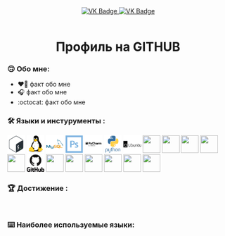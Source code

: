 <div id="badges" align ="center">
  <a href= " https://vk.com/iown0 ">
    <img src = "https://img.shields.io/badge/VK-blue?style=for-the-badge&logo=VK&logoColor=white" alt="VK Badge"/>
  </a>
  
  <a href= " https://mail.google.com/mail/u/1/#inbox">
    <img src = "https://img.shields.io/badge/EMAIL-red?style=for-the-badge&logo=Gmail&logoColor=white" alt="VK Badge"/>
  </a>
</div>

<div id="view prof" align="center">
  <img src="https://komarev.com/ghpvc/?username=AveVladislav4ik&style=flat-square&color=blue" alt=""/>
</div>

<div id="hey there" align="center">
  <h1> Профиль на GITHUB </h1>
</div>

### :upside_down_face:	 Обо мне:
- :heart_on_fire: факт обо мне
- :headphones: факт обо мне
- :octocat: факт обо мне 

### :hammer_and_wrench: Языки и инстурументы :
<div>
<img src = "https://github.com/devicons/devicon/blob/master/icons/bash/bash-original.svg" width="40" height="40"/>
<img src = "https://github.com/devicons/devicon/blob/master/icons/linux/linux-original.svg" width="40" height="40"/>
<img src = "https://github.com/devicons/devicon/blob/master/icons/mysql/mysql-original-wordmark.svg" width="40" height="40"/>
<img src = "https://github.com/devicons/devicon/blob/master/icons/photoshop/photoshop-line.svg" width="40" height="40"/>
<img src = "https://github.com/devicons/devicon/blob/master/icons/pycharm/pycharm-original-wordmark.svg" width="40" height="40"/>
<img src = "https://github.com/devicons/devicon/blob/master/icons/python/python-original-wordmark.svg" width="40" height="40"/>
<img src = "https://github.com/devicons/devicon/blob/master/icons/ubuntu/ubuntu-plain-wordmark.svg" width="40" height="40"/>
<img src = "https://cdn.coursehunter.net/category/c-sharp-c.png" width="40" height="40"/>
<img src = "https://encrypted-tbn0.gstatic.com/images?q=tbn:ANd9GcRx76tk3VdhdoHLaeYU_ZbI8tqXy7FyAVlMivXGdf2yR1w7tuw2XavxEje8gjy_eIEzDks&usqp=CAU" width="40" height="40"/>
<img src = "https://upload.wikimedia.org/wikipedia/commons/thumb/9/93/1C_Company_logo.svg/800px-1C_Company_logo.svg.png" width="40" height="40"/>
<img src = "https://cdn-icons-png.flaticon.com/512/2478/2478928.png" width="40" height="40"/>
<img src = "https://upload.wikimedia.org/wikipedia/commons/7/7f/Erwin_logo.png" width="40" height="40"/>
<img src = "https://github.com/devicons/devicon/blob/master/icons/github/github-original-wordmark.svg" width="40" height="40"/>
<img src = "https://internet-lab.ru/sites/internet-lab.ru/files/2021-04/windows.png" width="40" height="40"/>
<img src = "https://www.unixtutorial.ru/images/posts/Sublime_Text_3_logo.png" width="40" height="40"/>
<img src = "https://encrypted-tbn0.gstatic.com/images?q=tbn:ANd9GcRq508bc2mJrZ6SPyK8AEikjg6b-RxDLsozDQ&usqp=CAU" width="40" height="40"/>
<img src = "https://upload.wikimedia.org/wikipedia/commons/d/d5/Virtualbox_logo.png" width="40" height="40"/>
<img src = "https://uploads-ssl.webflow.com/63fda77e5fd49598bbf00892/64357bf9cff600cd7906c530_ISO_C2B2B_Logo.svg" width="40" height="40"/>
<img src = "https://upload.wikimedia.org/wikipedia/commons/thumb/6/69/Notepad%2B%2B_Logo.svg/1200px-Notepad%2B%2B_Logo.svg.png" width="40" height="40"/>
</div>

### :trophy: Достижение :

<div>
  <img src="https://github-profile-trophy.vercel.app/?username=AveVladislav4ik" alt=""/>
</div>

### :keyboard: Наиболее используемые языки: 

<div>
  <img src="https://github-readme-stats.vercel.app/api/top-langs/?username=AveVladislav4ik" alt=""/>
</div>

